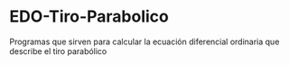 # EDO-Tiro-Parabolico
Programas que sirven  para calcular la ecuación diferencial ordinaria que describe el tiro parabólico
